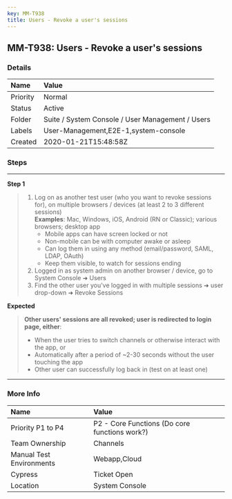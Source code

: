 ```yaml
---
key: MM-T938
title: Users - Revoke a user's sessions
---
```


## MM-T938: Users - Revoke a user's sessions

### Details

| Name     | Value                                            |
| :------- | :----------------------------------------------- |
| Priority | Normal                                           |
| Status   | Active                                           |
| Folder   | Suite / System Console / User Management / Users |
| Labels   | User-Management,E2E-1,system-console             |
| Created  | 2020-01-21T15:48:58Z                             |

### Steps

<hr/>

**Step 1**

> <article><ol><li>Log on as another test user (who you want to revoke sessions for), on multiple browsers / devices (at least 2 to 3 different sessions)<br><strong>Examples</strong>: Mac, Windows, iOS, Android (RN or Classic); various browsers; desktop app<ul><li>Mobile apps can have screen locked or not</li><li>Non-mobile can be with computer awake or asleep</li><li>Can log them in using any method (email/password, SAML, LDAP, OAuth)</li><li>Keep them visible, to watch for sessions ending</li></ul></li><li>Logged in as system admin on another browser / device, go to System Console ➜ Users</li><li>Find the other user you've logged in with multiple sessions ➜ user drop-down ➜ Revoke Sessions</li></ol></article>

**Expected**

> <article><strong>Other users' sessions are all revoked; user is redirected to login page, either</strong>:<ul><li>When the user tries to switch channels or otherwise interact with the app, or</li><li>Automatically after a period of ~2-30 seconds without the user touching the app</li><li>Other user can successfully log back in (test on at least one)</li></ul></article>

<hr/>

### More Info

| Name                     | Value                                         |
| :----------------------- | :-------------------------------------------- |
| Priority P1 to P4        | P2 - Core Functions (Do core functions work?) |
| Team Ownership           | Channels                                      |
| Manual Test Environments | Webapp,Cloud                                  |
| Cypress                  | Ticket Open                                   |
| Location                 | System Console                                |
